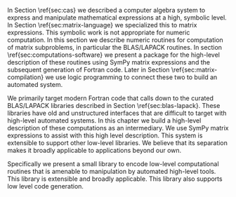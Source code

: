 
In Section \ref{sec:cas} we described a computer algebra system to express and manipulate mathematical expressions at a high, symbolic level.  In Section \ref{sec:matrix-language} we specialized this to matrix expressions.  This symbolic work is not appropriate for numeric computation.  In this section we describe numeric routines for computation of matrix subproblems, in particular the BLAS/LAPACK routines.  In section \ref{sec:computations-software} we present a package for the high-level description of these routines using SymPy matrix expressions and the subsequent generation of Fortran code.  Later in Section \ref{sec:matrix-compilation} we use logic programming to connect these two to build an automated system.

We primarily target modern Fortran code that calls down to the curated BLAS/LAPACK libraries described in Section \ref{sec:blas-lapack}.  These libraries have old and unstructured interfaces that are difficult to target with high-level automated systems.  In this chapter we build a high-level description of these computations as an intermediary.  We use SymPy matrix expressions to assist with this high level description.  This system is extensible to support other low-level libraries.  We believe that its separation makes it broadly applicable to applications beyond our own.

Specifically we present a small library to encode low-level computational routines that is amenable to manipulation by automated high-level tools.  This library is extensible and broadly applicable.  This library also supports low level code generation.
